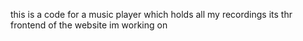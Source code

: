 this is a code for a music player which holds all my recordings 
its thr frontend of the website im working on
